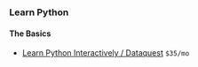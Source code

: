 ### Learn Python

#### The Basics
- [Learn Python Interactively / Dataquest](https://www.dataquest.io/course/learning-python) `$35/mo`

